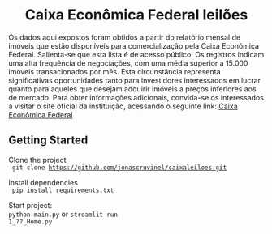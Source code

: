 <h1 align="center">Caixa Econômica Federal leilões</h1>

<p>
       Os dados aqui expostos foram obtidos a partir do relatório mensal de imóveis que estão disponíveis para comercialização pela
       Caixa Econômica Federal. Salienta-se que esta lista é de acesso público. Os registros indicam uma alta frequência de negociações,
       com uma média superior a 15.000 imóveis transacionados por mês. Esta circunstância representa significativas oportunidades 
       tanto para investidores interessados em lucrar quanto para aqueles que desejam adquirir imóveis a preços inferiores aos de mercado.
       Para obter informações adicionais, convida-se os interessados a visitar o site oficial da instituição, acessando o seguinte link:
      <a href="https://venda-imoveis.caixa.gov.br/sistema/download-lista.asp">Caixa Econômica Federal</a>
</p>

<h2>Getting Started</h2>

Clone the project<br>
<code>
git clone https://github.com/jonascruvinel/caixaleiloes.git
</code>

Install dependencies<br>
<code>
  pip install requirements.txt
</code>

Start project:<br>
<code>python main.py</code> or <code>streamlit run 1_??_Home.py</code>
